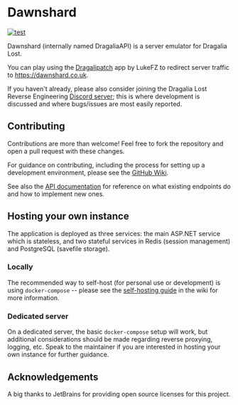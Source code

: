 # Dawnshard

[![test](https://github.com/SapiensAnatis/DragaliaAPI/actions/workflows/test.yaml/badge.svg?branch=develop)](https://github.com/SapiensAnatis/DragaliaAPI/actions/workflows/test.yaml)

Dawnshard (internally named DragaliaAPI) is a server emulator for Dragalia Lost.

You can play using the [Dragalipatch](https://github.com/lukeFZ/dragalipatch) app by LukeFZ to redirect server traffic to https://dawnshard.co.uk.

If you haven't already, please also consider joining the Dragalia Lost Reverse Engineering [Discord server](https://discord.gg/j9zSttjjWj); this is where development is discussed and where bugs/issues are most easily reported.

## Contributing

Contributions are more than welcome! Feel free to fork the repository and open a pull request with these changes.

For guidance on contributing, including the process for setting up a development environment, please see the [GitHub Wiki](https://github.com/SapiensAnatis/Dawnshard/wiki).

See also the [API documentation](https://dragalia-api-docs.readthedocs.io/en/latest/) for reference on what existing endpoints do and how to implement new ones.

## Hosting your own instance

The application is deployed as three services: the main ASP.NET service which is stateless, and two stateful services in Redis (session management) and PostgreSQL (savefile storage).

### Locally

The recommended way to self-host (for personal use or development) is using `docker-compose` -- please see the [self-hosting guide](https://github.com/SapiensAnatis/Dawnshard/wiki/Self-hosting-guide) in the wiki for more information.

### Dedicated server

On a dedicated server, the basic `docker-compose` setup will work, but additional considerations should be made regarding reverse proxying, logging, etc. Speak to the maintainer if you are interested in hosting your own instance for further guidance.

## Acknowledgements

A big thanks to JetBrains for providing open source licenses for this project.

